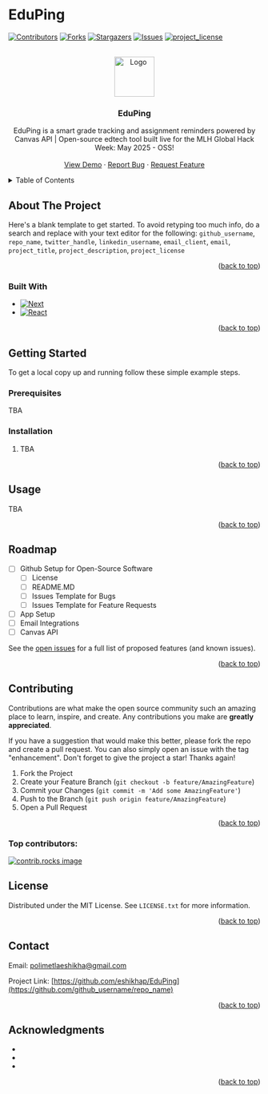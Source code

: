 # EduPing

<a id="readme-top"></a>

<!-- PROJECT SHIELDS -->
<!--
*** I'm using markdown "reference style" links for readability.
*** Reference links are enclosed in brackets [ ] instead of parentheses ( ).
*** See the bottom of this document for the declaration of the reference variables
*** for contributors-url, forks-url, etc. This is an optional, concise syntax you may use.
*** https://www.markdownguide.org/basic-syntax/#reference-style-links
-->
[![Contributors][contributors-shield]][contributors-url]
[![Forks][forks-shield]][forks-url]
[![Stargazers][stars-shield]][stars-url]
[![Issues][issues-shield]][issues-url]
[![project_license][license-shield]][license-url]



<!-- PROJECT LOGO -->
<br />
<div align="center">
  <a href="https://github.com/eshikhap/EduPing">
    <img src="images/logo.png" alt="Logo" width="80" height="80">
  </a>

<h3 align="center">EduPing</h3>

  <p align="center">
    EduPing is a smart grade tracking and assignment reminders powered by Canvas API | Open-source edtech tool built live for the MLH Global Hack Week: May 2025 - OSS!
    <br />
    <!-- <a href="https://github.com/eshikhap/EduPing"><strong>Explore the docs »</strong></a>
<br /> -->
    <br />
    <a href="https://github.com/eshikhap/EduPing">View Demo</a>
    &middot;
    <a href="https://github.com/eshikhap/EduPing/issues/new?labels=bug&template=bug-report---.md">Report Bug</a>
    &middot;
    <a href="https://github.com/eshikhap/EduPing/issues/new?labels=enhancement&template=feature-request---.md">Request Feature</a>
  </p>
</div>



<!-- TABLE OF CONTENTS -->
<details>
  <summary>Table of Contents</summary>
  <ol>
    <li>
      <a href="#about-the-project">About The Project</a>
      <ul>
        <li><a href="#built-with">Built With</a></li>
      </ul>
    </li>
    <li>
      <a href="#getting-started">Getting Started</a>
      <ul>
        <li><a href="#prerequisites">Prerequisites</a></li>
        <li><a href="#installation">Installation</a></li>
      </ul>
    </li>
    <li><a href="#usage">Usage</a></li>
    <li><a href="#roadmap">Roadmap</a></li>
    <li><a href="#contributing">Contributing</a></li>
    <li><a href="#license">License</a></li>
    <li><a href="#contact">Contact</a></li>
    <li><a href="#acknowledgments">Acknowledgments</a></li>
  </ol>
</details>



<!-- ABOUT THE PROJECT -->
## About The Project

<!-- [![Product Name Screen Shot][product-screenshot]](https://example.com) -->

Here's a blank template to get started. To avoid retyping too much info, do a search and replace with your text editor for the following: `github_username`, `repo_name`, `twitter_handle`, `linkedin_username`, `email_client`, `email`, `project_title`, `project_description`, `project_license`

<p align="right">(<a href="#readme-top">back to top</a>)</p>



### Built With

* [![Next][Next.js]][Next-url]
* [![React][React.js]][React-url]

<p align="right">(<a href="#readme-top">back to top</a>)</p>



<!-- GETTING STARTED -->
## Getting Started

To get a local copy up and running follow these simple example steps.

### Prerequisites

TBA


### Installation

1. TBA

<p align="right">(<a href="#readme-top">back to top</a>)</p>



<!-- USAGE EXAMPLES -->
## Usage
TBA

<p align="right">(<a href="#readme-top">back to top</a>)</p>



<!-- ROADMAP -->
## Roadmap

- [ ] Github Setup for Open-Source Software
   - [ ] License
   - [ ] README.MD
   - [ ] Issues Template for Bugs
   - [ ] Issues Template for Feature Requests
- [ ] App Setup
- [ ] Email Integrations
- [ ] Canvas API

See the [open issues](https://github.com/github_username/repo_name/issues) for a full list of proposed features (and known issues).

<p align="right">(<a href="#readme-top">back to top</a>)</p>



<!-- CONTRIBUTING -->
## Contributing

Contributions are what make the open source community such an amazing place to learn, inspire, and create. Any contributions you make are **greatly appreciated**.

If you have a suggestion that would make this better, please fork the repo and create a pull request. You can also simply open an issue with the tag "enhancement".
Don't forget to give the project a star! Thanks again!

1. Fork the Project
2. Create your Feature Branch (`git checkout -b feature/AmazingFeature`)
3. Commit your Changes (`git commit -m 'Add some AmazingFeature'`)
4. Push to the Branch (`git push origin feature/AmazingFeature`)
5. Open a Pull Request

<p align="right">(<a href="#readme-top">back to top</a>)</p>

### Top contributors:

<a href="https://github.com/eshikhap/EduPing/graphs/contributors">
  <img src="https://contrib.rocks/image?repo=eshikhap/EduPing" alt="contrib.rocks image" />
</a>



<!-- LICENSE -->
## License

Distributed under the MIT License. See `LICENSE.txt` for more information.

<p align="right">(<a href="#readme-top">back to top</a>)</p>



<!-- CONTACT -->
## Contact

Email: [polimetlaeshikha@gmail.com](mailto:your.email@example.com) 

Project Link: [https://github.com/eshikhap/EduPing](https://github.com/github_username/repo_name)

<p align="right">(<a href="#readme-top">back to top</a>)</p>



<!-- ACKNOWLEDGMENTS -->
## Acknowledgments

* []()
* []()
* []()

<p align="right">(<a href="#readme-top">back to top</a>)</p>



<!-- MARKDOWN LINKS & IMAGES -->
<!-- https://www.markdownguide.org/basic-syntax/#reference-style-links -->
[contributors-shield]: https://img.shields.io/github/contributors/eshikhap/EduPing.svg?style=for-the-badge
[contributors-url]: https://github.com/eshikhap/EduPing/graphs/contributors
[forks-shield]: https://img.shields.io/github/forks/eshikhap/EduPing.svg?style=for-the-badge
[forks-url]: https://github.com/eshikhap/EduPing/network/members
[stars-shield]: https://img.shields.io/github/stars/eshikhap/EduPing.svg?style=for-the-badge
[stars-url]: https://github.com/eshikhap/EduPing/stargazers
[issues-shield]: https://img.shields.io/github/issues/eshikhap/EduPing.svg?style=for-the-badge
[issues-url]: https://github.com/eshikhap/EduPing/issues
[license-shield]: https://img.shields.io/github/license/eshikhap/EduPing.svg?style=for-the-badge
[license-url]: https://github.com/eshikhap/EduPing/blob/master/LICENSE.txt
[linkedin-shield]: https://img.shields.io/badge/-LinkedIn-black.svg?style=for-the-badge&logo=linkedin&colorB=555
[linkedin-url]: https://linkedin.com/in/linkedin_username
[product-screenshot]: images/screenshot.png
[Next.js]: https://img.shields.io/badge/next.js-000000?style=for-the-badge&logo=nextdotjs&logoColor=white
[Next-url]: https://nextjs.org/
[React.js]: https://img.shields.io/badge/React-20232A?style=for-the-badge&logo=react&logoColor=61DAFB
[React-url]: https://reactjs.org/

